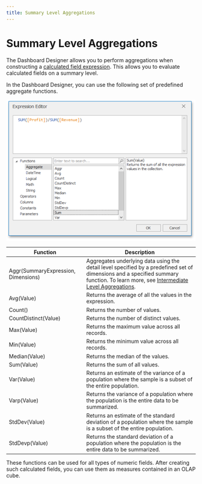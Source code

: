 ```yaml
---
title: Summary Level Aggregations
---
```

# Summary Level Aggregations
The Dashboard Designer allows you to perform aggregations when constructing a [calculated field expression](../../working-with-data/creating-calculated-fields.md). This allows you to evaluate calculated fields on a summary level.

In the Dashboard Designer, you can use the following set of predefined aggregate functions.

![BlogDashboard_SummaryCalculatedField_Functions](../../../../images/img118142.png)

| Function | Description |
|---|---|
| Aggr(SummaryExpression, Dimensions) | Aggregates underlying data using the detail level specified by a predefined set of dimensions and a specified summary function. To learn more, see [Intermediate Level Aggregations](intermediate-level-aggregations.md). |
| Avg(Value) | Returns the average of all the values in the expression. |
| Count() | Returns the number of values. |
| CountDistinct(Value) | Returns the number of distinct values. |
| Max(Value) | Returns the maximum value across all records. |
| Min(Value) | Returns the minimum value across all records. |
| Median(Value) | Returns the median of the values. |
| Sum(Value) | Returns the sum of all values. |
| Var(Value) | Returns an estimate of the variance of a population where the sample is a subset of the entire population. |
| Varp(Value) | Returns the variance of a population where the population is the entire data to be summarized. |
| StdDev(Value) | Returns an estimate of the standard deviation of a population where the sample is a subset of the entire population. |
| StdDevp(Value) | Returns the standard deviation of a population where the population is the entire data to be summarized. |

These functions can be used for all types of numeric fields. After creating such calculated fields, you can use them as measures contained in an OLAP cube.